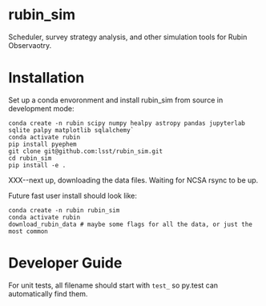 # rubin_sim
Scheduler, survey strategy analysis, and other simulation tools for Rubin Observaotry.



# Installation


Set up a conda envoronment and install rubin_sim from source in development mode:
```
conda create -n rubin scipy numpy healpy astropy pandas jupyterlab sqlite palpy matplotlib sqlalchemy`
conda activate rubin
pip install pyephem
git clone git@github.com:lsst/rubin_sim.git
cd rubin_sim
pip install -e .
```
XXX--next up, downloading the data files. Waiting for NCSA rsync to be up.


Future fast user install should look like:
```
conda create -n rubin rubin_sim
conda activate rubin
download_rubin_data # maybe some flags for all the data, or just the most common
```


# Developer Guide

For unit tests, all filename should start with `test_` so py.test can automatically find them.


